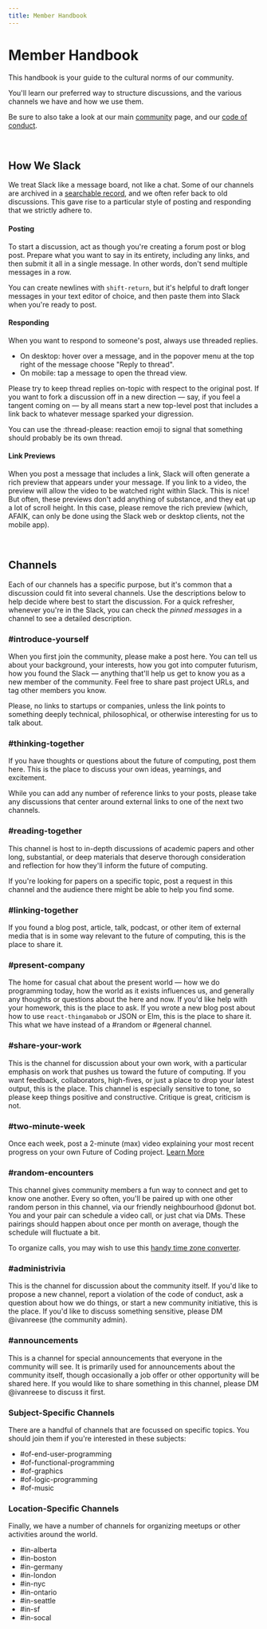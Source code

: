 ```yaml
---
title: Member Handbook
---
```


# Member Handbook

This handbook is your guide to the cultural norms of our community.

You'll learn our preferred way to structure discussions, and the various channels we have and how we use them.

Be sure to also take a look at our main [community](/community) page, and our [code of conduct](https://github.com/futureofcoding/code-of-conduct).

<br>

## How We Slack

We treat Slack like a message board, not like a chat. Some of our channels are archived in a [searchable record](http://history.futureofcoding.org), and we often refer back to old discussions. This gave rise to a particular style of posting and responding that we strictly adhere to.

#### Posting
To start a discussion, act as though you're creating a forum post or blog post. Prepare what you want to say in its entirety, including any links, and then submit it all in a single message. In other words, don't send multiple messages in a row.

You can create newlines with `shift-return`, but it's helpful to draft longer messages in your text editor of choice, and then paste them into Slack when you're ready to post.

#### Responding
When you want to respond to someone's post, always use threaded replies.

* On desktop: hover over a message, and in the popover menu at the top right of the message choose "Reply to thread".
* On mobile: tap a message to open the thread view.

Please try to keep thread replies on-topic with respect to the original post. If you want to fork a discussion off in a new direction — say, if you feel a tangent coming on — by all means start a new top-level post that includes a link back to whatever message sparked your digression.

You can use the :thread-please: reaction emoji to signal that something should probably be its own thread.

#### Link Previews
When you post a message that includes a link, Slack will often generate a rich preview that appears under your message. If you link to a video, the preview will allow the video to be watched right within Slack. This is nice! But often, these previews don't add anything of substance, and they eat up a lot of scroll height. In this case, please remove the rich preview (which, AFAIK, can only be done using the Slack web or desktop clients, not the mobile app).

<br>

## Channels

Each of our channels has a specific purpose, but it's common that a discussion could fit into several channels. Use the descriptions below to help decide where best to start the discussion. For a quick refresher, whenever you're in the Slack, you can check the *pinned messages* in a channel to see a detailed description.

### #introduce-yourself
When you first join the community, please make a post here. You can tell us about your background, your interests, how you got into computer futurism, how you found the Slack — anything that'll help us get to know you as a new member of the community. Feel free to share past project URLs, and tag other members you know.

Please, no links to startups or companies, unless the link points to something deeply technical, philosophical, or otherwise interesting for us to talk about.

### #thinking-together
If you have thoughts or questions about the future of computing, post them here. This is the place to discuss your own ideas, yearnings, and excitement.

While you can add any number of reference links to your posts, please take any discussions that center around external links to one of the next two channels.

### #reading-together
This channel is host to in-depth discussions of academic papers and other long, substantial, or deep materials that deserve thorough consideration and reflection for how they'll inform the future of computing.

If you're looking for papers on a specific topic, post a request in this channel and the audience there might be able to help you find some.

### #linking-together
If you found a blog post, article, talk, podcast, or other item of external media that is in some way relevant to the future of computing, this is the place to share it.

### #present-company
The home for casual chat about the present world — how we do programming today, how the world as it exists influences us, and generally any thoughts or questions about the here and now. If you'd like help with your homework, this is the place to ask. If you wrote a new blog post about how to use `react-thingamabob` or JSON or Elm, this is the place to share it. This what we have instead of a #random or #general channel.

### #share-your-work
This is the channel for discussion about your own work, with a particular emphasis on work that pushes us toward the future of computing. If you want feedback, collaborators, high-fives, or just a place to drop your latest output, this is the place. This channel is especially sensitive to tone, so please keep things positive and constructive. Critique is great, criticism is not.

### #two-minute-week
Once each week, post a 2-minute (max) video explaining your most recent progress on your own Future of Coding project. [Learn More](/two-minute-week)

### #random-encounters
This channel gives community members a fun way to connect and get to know one another. Every so often, you'll be paired up with one other random person in this channel, via our friendly neighbourhood @donut bot. You and your pair can schedule a video call, or just chat via DMs. These pairings should happen about once per month on average, though the schedule will fluctuate a bit.

To organize calls, you may wish to use this [handy time zone converter](https://savvytime.com/converter/cest-to-bst-edt).

### #administrivia
This is the channel for discussion about the community itself. If you'd like to propose a new channel, report a violation of the code of conduct, ask a question about how we do things, or start a new community initiative, this is the place. If you'd like to discuss something sensitive, please DM @ivanreese (the community admin).

### #announcements
This is a channel for special announcements that everyone in the community will see. It is primarily used for announcements about the community itself, though occasionally a job offer or other opportunity will be shared here. If you would like to share something in this channel, please DM @ivanreese to discuss it first.

### Subject-Specific Channels
There are a handful of channels that are focussed on specific topics. You should join them if you're interested in these subjects:

* #of-end-user-programming
* #of-functional-programming
* #of-graphics
* #of-logic-programming
* #of-music

### Location-Specific Channels
Finally, we have a number of channels for organizing meetups or other activities around the world.

* #in-alberta
* #in-boston
* #in-germany
* #in-london
* #in-nyc
* #in-ontario
* #in-seattle
* #in-sf
* #in-socal
